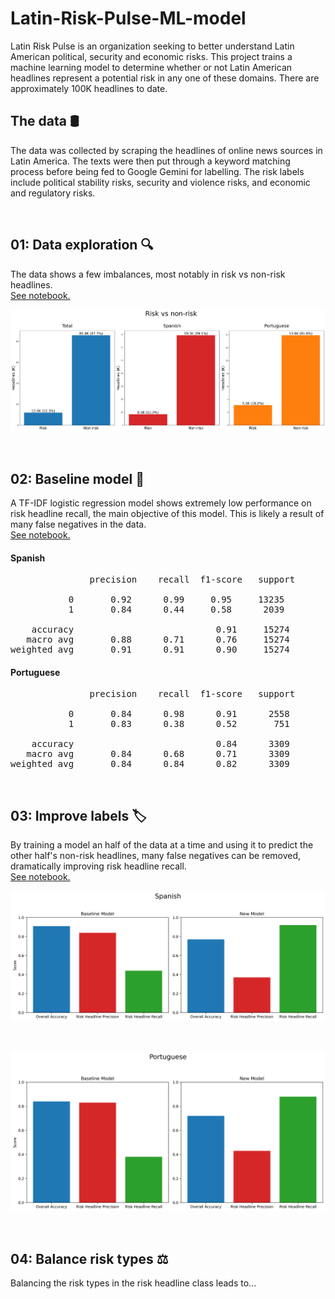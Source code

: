 # Latin-Risk-Pulse-ML-model

Latin Risk Pulse is an organization seeking to better understand Latin American political, security and economic risks. This project trains a machine learning model to determine whether or not Latin American headlines represent a potential risk in any one of these domains. There are approximately 100K headlines to date.

## The data 🛢
The data was collected by scraping the headlines of online news sources in Latin America. The texts were then put through a keyword matching process before being fed to Google Gemini for labelling. The risk labels include political stability risks, security and violence risks, and economic and regulatory risks.

<br>

## 01: Data exploration 🔍
The data shows a few imbalances, most notably in risk vs non-risk headlines.  
[See notebook.](Notebooks/01_data_exploration.ipynb)


![Data exploration](Images/data_exploration_1_risk_vs_non_risk.png)

<br>

## 02: Baseline model 🚀
A TF-IDF logistic regression model shows extremely low performance on risk headline recall, the main objective of this model. This is likely a result of many false negatives in the data.  
[See notebook.](Notebooks/02_tfidf_baseline.ipynb)

#### Spanish

<pre>
               precision    recall  f1-score   support

           0       0.92      0.99     0.95     13235
           1       0.84      0.44     0.58      2039

    accuracy                           0.91     15274
   macro avg       0.88      0.71      0.76     15274
weighted avg       0.91      0.91      0.90     15274
</pre>

#### Portuguese

<pre>
               precision    recall  f1-score   support

           0       0.84      0.98      0.91      2558
           1       0.83      0.38      0.52       751

    accuracy                           0.84      3309
   macro avg       0.84      0.68      0.71      3309
weighted avg       0.84      0.84      0.82      3309
</pre>

<br>

## 03: Improve labels 🏷️
By training a model an half of the data at a time and using it to predict the other half's non-risk headlines, many false negatives can be removed, dramatically improving risk headline recall.  
[See notebook.](Notebooks/03_improve_label_quality.ipynb)

![Improved recall](Images/improve_labels_spanish_metrics.png)

<br>

![Improved recall](Images/improve_labels_portuguese_metrics.png)

<br>

## 04: Balance risk types ⚖️
Balancing the risk types in the risk headline class leads to...

